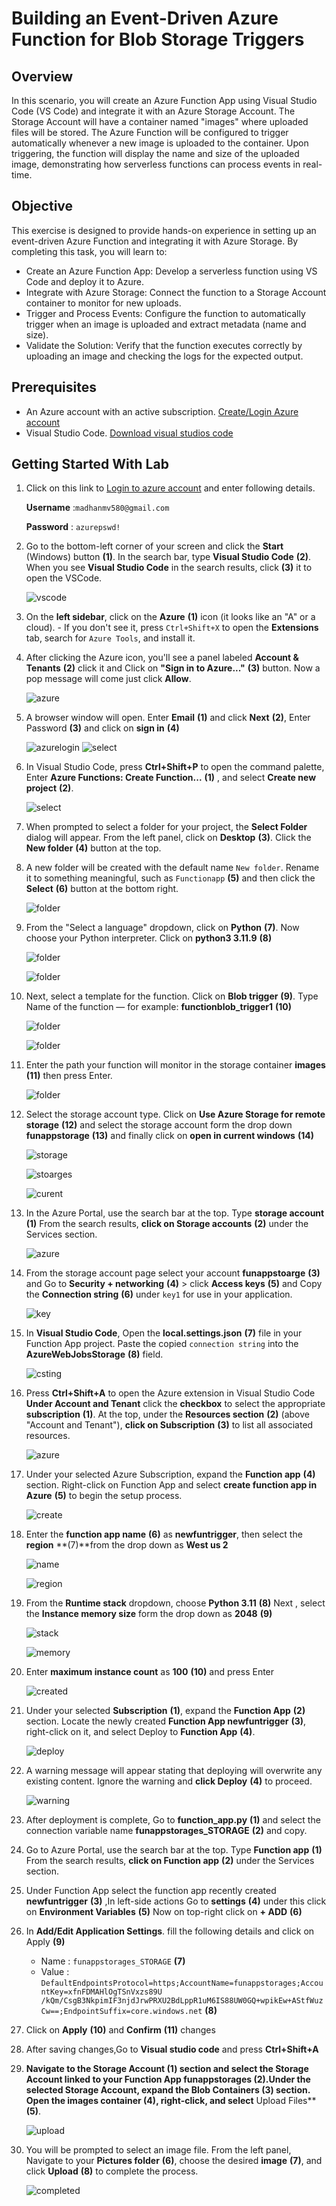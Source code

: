 # Building an Event-Driven Azure Function for Blob Storage Triggers

## Overview

In this scenario, you will create an Azure Function App using Visual Studio Code (VS Code) and integrate it with an Azure Storage Account. The Storage Account will have a container named "images" where uploaded files will be stored. The Azure Function will be configured to trigger automatically whenever a new image is uploaded to the container. Upon triggering, the function will display the name and size of the uploaded image, demonstrating how serverless functions can process events in real-time.

## Objective

This exercise is designed to provide hands-on experience in setting up an event-driven Azure Function and integrating it with Azure Storage. By completing this task, you will learn to:

  - Create an Azure Function App: Develop a serverless function using VS Code and deploy it to Azure.
  - Integrate with Azure Storage: Connect the function to a Storage Account container to monitor for new uploads.
  - Trigger and Process Events: Configure the function to automatically trigger when an image is uploaded and extract metadata (name and size).
  - Validate the Solution: Verify that the function executes correctly by uploading an image and checking the logs for the expected output.

## Prerequisites

  - An Azure account with an active subscription. [Create/Login Azure account](https://portal.azure.com/#home)
  - Visual Studio Code. [Download visual studios code](https://code.visualstudio.com/)

## Getting Started With Lab

1. Click on this link to [Login to azure account](https://portal.azure.com/#home) and enter following details.

   **Username** :`madhanmv580@gmail.com`
   
   **Password** : `azurepswd!`

2. Go to the bottom-left corner of your screen and click the **Start** (Windows) button **(1)**. In the search bar, type **Visual Studio Code** **(2)**. When you see **Visual Studio Code** in the search results, click **(3)** it to open the VSCode.

   ![vscode](images/vscode1.png)

3. On the **left sidebar**, click on the **Azure** **(1)** icon (it looks like an "A" or a cloud).
       - If you don't see it, press `Ctrl+Shift+X` to open the **Extensions** tab, search for `Azure Tools`, and install it.
   
4. After clicking the Azure icon, you'll see a panel labeled **Account & Tenants** **(2)** click it and Click on **"Sign in to Azure..."** **(3)** button. Now a pop message will come just click **Allow**.

   ![azure](images/2.png)

5. A browser window will open. Enter **Email** **(1)** and click **Next** **(2)**, Enter Password **(3)** and click on **sign in** **(4)**

   ![azurelogin](images/3.png)       ![select](images/4.png)

6. In Visual Studio Code, press **Ctrl+Shift+P** to open the command palette, Enter **Azure Functions: Create Function...** **(1)** , and select **Create new project** **(2)**.

   ![select](images/6.png)

7. When prompted to select a folder for your project, the **Select Folder** dialog will appear. From the left panel, click on **Desktop** **(3)**. Click the **New folder** **(4)** button at the top.
   
8. A new folder will be created with the default name `New folder`. Rename it to something meaningful, such as `Functionapp` **(5)** and then click the **Select** **(6)** button at the bottom right.

   ![folder](images/7.png)

9. From the "Select a language" dropdown, click on **Python** **(7)**. Now choose your Python interpreter. Click on **python3 3.11.9** **(8)**

   ![folder](images/8.png)
   
   ![folder](images/9.png)

10. Next, select a template for the function. Click on **Blob trigger** **(9)**. Type Name of the function — for example: **functionblob_trigger1** **(10)**

    ![folder](images/10.png)
   
    ![folder](images/11.png)

11. Enter the path your function will monitor in the storage container **images** **(11)** then press Enter.

    ![folder](images/12.png)

12. Select the storage account type. Click on **Use Azure Storage for remote storage** **(12)** and select the storage account form the drop down **funappstorage** **(13)** and finally click on **open in current windows** **(14)**

    ![storage](images/13.png)

    ![stoarges](images/14.png)

    ![curent](images/15.png)

13. In the Azure Portal, use the search bar at the top. Type **storage account** **(1)** From the search results, **click on Storage accounts** **(2)** under the Services section.

    ![azure](images/16.png)

14. From the storage account page select your account **funappstoarge** **(3)** and Go to **Security + networking** **(4)** > click  **Access keys** **(5)** and  Copy the **Connection string** **(6)** under `key1` for use in your application.

    ![key](images/17.png)

15. In **Visual Studio Code**, Open the **local.settings.json** **(7)** file in your Function App project. Paste the copied `connection string` into the **AzureWebJobsStorage** **(8)** field.

    ![csting](images/18.png)
    
16. Press **Ctrl+Shift+A** to open the Azure extension in Visual Studio Code **Under Account and Tenant**  click the **checkbox** to select the appropriate **subscription** **(1)**. At the top, under the **Resources section** **(2)** (above "Account and Tenant"), **click on Subscription** **(3)** to list all associated resources.

    ![azure](images/19.png)

17. Under your selected Azure Subscription, expand the **Function app** **(4)** section. Right-click on Function App and select **create function app in Azure** **(5)** to begin the setup process.

    ![create](images/20.png)

18. Enter the **function app name** **(6)** as **newfuntrigger**, then select the **region** **(7)**from the drop down as **West us 2**

    ![name](images/21.png)

    ![region](images/22.png)

19. From the **Runtime stack** dropdown, choose **Python 3.11** **(8)** Next , select the **Instance memory size** form the drop down as **2048** **(9)**

    ![stack](images/23.png)

    ![memory](images/24.png)

20. Enter **maximum instance count** as **100** **(10)** and press Enter

    ![created](images/25.png)

21. Under your selected **Subscription** **(1)**, expand the **Function App** **(2)** section. Locate the newly created **Function App newfuntrigger** **(3)**, right-click on it, and select Deploy to **Function App** **(4)**.

    ![deploy](images/26.png)

22. A warning message will appear stating that deploying will overwrite any existing content. Ignore the warning and **click Deploy** **(4)** to proceed.

    ![warning](images/27.png)

23. After deployment is complete, Go to **function_app.py** **(1)** and select the connection variable name **funappstorages_STORAGE** **(2)** and copy.


24. Go to Azure Portal, use the search bar at the top. Type **Function app** **(1)** From the search results, **click on Function app** **(2)** under the Services section.


25. Under Function App select the function app recently created **newfuntrigger** **(3)** ,In left-side actions Go to **settings** **(4)** under this click on **Environment Variables** **(5)** Now on top-right click on **+ ADD** **(6)**


26. In **Add/Edit Application Settings**. fill the following details and click on Apply **(9)**
    
    - Name : `funappstorages_STORAGE` **(7)**
    - Value : `DefaultEndpointsProtocol=https;AccountName=funappstorages;AccountKey=xfnFDMAHlOgTSnVxzs89U
    /kQm/CsgB3NkpimIF3njdJrwPRXU2BdLppR1uM6IS88UW0GQ+wpikEw+AStfWuzCw==;EndpointSuffix=core.windows.net` **(8)**

27. Click on **Apply** **(10)** and **Confirm** **(11)** changes


28. After saving changes,Go to **Visual studio code** and press **Ctrl+Shift+A**
    
29. **Navigate to the **Storage Account** **(1)** section and select the Storage Account linked to your Function App **funappstorages** **(2)**.Under the selected Storage Account, expand the **Blob Containers** **(3)** section. Open the **images container** **(4)**, **right-click**, and select** Upload Files** **(5)**.

    ![upload](images/28.png)

30. You will be prompted to select an image file. From the left panel, Navigate to your **Pictures folder** **(6)**, choose the desired **image** **(7)**, and click **Upload** **(8)** to complete the process.

    ![completed](images/29.png)



    





    
